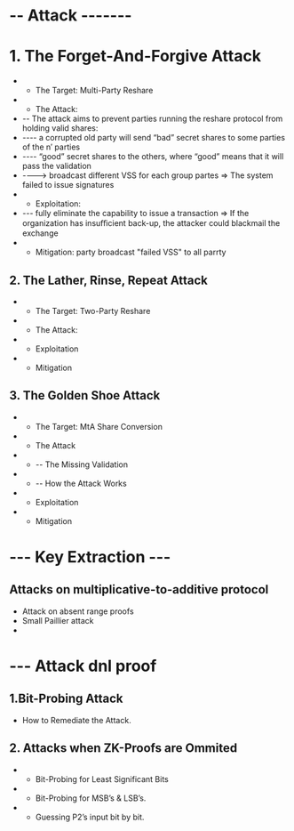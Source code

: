 # -- Attack ------- 
# 1. The Forget-And-Forgive Attack
- + The Target: Multi-Party Reshare
- + The Attack: 
- -- The attack aims to prevent parties running the reshare protocol from holding valid shares:
- ---- a corrupted old party will send “bad” secret shares to some parties of the
n′ parties
- ----  “good” secret shares to the others, where “good” means that it will pass the
validation
- ----> broadcast different VSS for each group partes => The system failed to issue signatures 
- + Exploitation: 
- --- fully eliminate the capability to issue a transaction => If the organization has insuﬃcient back-up, the attacker could blackmail the exchange
- + Mitigation: party broadcast "failed VSS" to all parrty 
  
## 2. The Lather, Rinse, Repeat Attack
- + The Target: Two-Party Reshare
- + The Attack: 
- + Exploitation
- + Mitigation
## 3. The Golden Shoe Attack
- + The Target: MtA Share Conversion
- + The Attack
- + -- The Missing Validation
- + -- How the Attack Works
- + Exploitation
- + Mitigation

# ---  Key Extraction --- 
## Attacks on multiplicative-to-additive protocol
-  Attack on absent range proofs
-  Small Paillier attack
-  

# --- Attack dnl proof 
## 1.Bit-Probing Attack
- How to Remediate the Attack.
  
## 2. Attacks when ZK-Proofs are Ommited
- + Bit-Probing for Least Significant Bits
- + Bit-Probing for MSB’s & LSB’s.
- + Guessing P2’s input bit by bit.